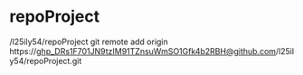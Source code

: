 # repoProject
/l25ily54/repoProject
git remote add origin https://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@github.com/l25ily54/repoProject.git
